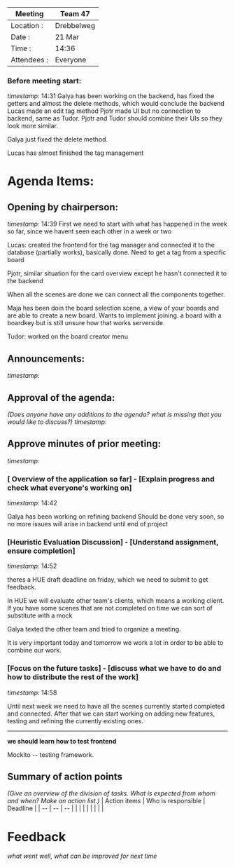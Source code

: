 | Meeting | Team 47 |
| --- | --- |
| Location  : | Drebbelweg |
| Date  : | 21 Mar |
| Time  : | 14:36 | 
| Attendees  : | Everyone |

### Before meeting start:
*timestamp:* 14:31
Galya has been working on the backend, has fixed the getters and almost the delete methods, which would conclude the backend
Lucas made an edit tag method
Pjotr made UI but no connection to backend, same as Tudor. Pjotr and Tudor should combine their UIs so they look more similar.

Galya just fixed the delete method.

Lucas has almost finished the tag management 

# Agenda Items: 


## Opening by chairperson:
*timestamp:* 14:39
First we need to start with what has happened in the week so far, since we havent seen each other in a week or two

Lucas: created the frontend for the tag manager and connected it to the database (partially works), basically done. Need to get a tag from a specific board

Pjotr, similar situation for the card overview except he hasn't connected it to the backend

When all the scenes are done we can connect all the components together.

Maja has been doin the board selection scene, a view of your boards and are able to create a new board. Wants to implement joining. a board with a boardkey but is still unsure how that works serverside.

Tudor: worked on the board creator menu

## Announcements: 
*timestamp:*

## Approval of the agenda:
*(Does anyone have any additions to the agenda? what is missing that you would like to discuss?)*
*timestamp:*



## Approve minutes of prior meeting:
*timestamp:*

### [ Overview of the application so far] - [Explain progress and check what everyone's working on]
*timestamp:* 14:42

Galya has been working on refining backend
Should be done very soon, so no more issues will arise in backend until end of project

### [Heuristic Evaluation Discussion] - [Understand assignment, ensure completion]
*timestamp:* 14:52

theres a HUE draft deadline on friday, which we need to submit to get feedback.

In HUE we will evaluate other team's clients, which means a working client. 
If you have some scenes that are not completed on time we can sort of substitute with a mock

Galya texted the other team and tried to organize a meeting.

It is very important today and tomorrow we work a lot in order to be able to combine our work.


### [Focus on the future tasks] - [discuss what we have to do and how to distribute the rest of the work]
*timestamp:* 14:58

Until next week we need to have all the scenes currently started completed and connected.
After that we can start working on adding new features, testing and refining the currently existing ones.

----
**we should learn how to test frontend**

Mockito -- testing framework.


## Summary of action points
*(Give an overview of the division of tasks. What is expected from whom and when? Make an action list.)*
| Action items | Who is responsible | Deadline |
| -- | -- | -- |
|  |  |  |
|  |  |  |

# Feedback
*what went well, what can be improved for next time*

